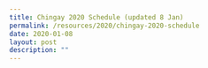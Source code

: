 ```yaml
---
title: Chingay 2020 Schedule (updated 8 Jan)
permalink: /resources/2020/chingay-2020-schedule
date: 2020-01-08
layout: post
description: ""
---
```

